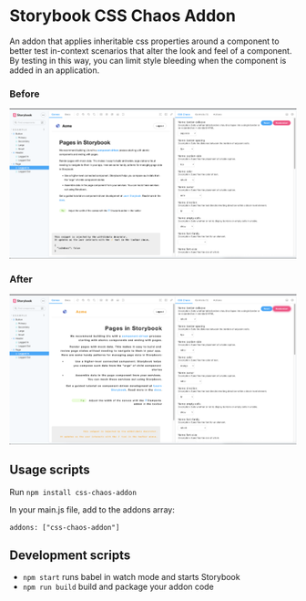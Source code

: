 # Storybook CSS Chaos Addon


An addon that applies inheritable css properties around a component to better test in-context scenarios that alter the look and feel of a component. By testing in this way, you can limit style bleeding when the component is added in an application.

### Before
<img src="./assets/demo-screen-shot-before.png">

### After
<img src="./assets/demo-screen-shot-after.png">

## Usage scripts

Run `npm install css-chaos-addon`

In your main.js file, add to the addons array:
```
addons: ["css-chaos-addon"]
```

## Development scripts

- `npm start` runs babel in watch mode and starts Storybook
- `npm run build` build and package your addon code

